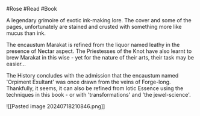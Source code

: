 #Rose #Read #Book 

A legendary grimoire of exotic ink-making lore. The cover and some of the pages, unfortunately are stained and crusted with something more like mucus than ink.

The encaustum Marakat is refined from the liquor named leathy in the presence of Nectar aspect. The Priestesses of the Knot have also learnt to brew Marakat in this wise - yet for the nature of their arts, their task may be easier…

The History concludes with the admission that the encaustum named 'Orpiment Exultant' was once drawn from the veins of Forge-long. Thankfully, it seems, it can also be refined from Iotic Essence using the techniques in this book - or with 'transformations' and 'the jewel-science'.

![[Pasted image 20240718210846.png]]